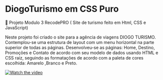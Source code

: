 
# DiogoTurismo em CSS Puro
🚧 Projeto Modulo 3  RecodePRO ( Site de turismo feito em Html, CSS e JavaScript)

Neste projeto foi criado o site para a agência de viagens DIOGO TURISMO. Contemplou-se uma estrutura de layout com um menu horizontal 
na parte superior de todas as páginas. Desenvolveu-se as páginas: Home, Destino, Promoções e Contato de acordo com seu modelo de dados
usando HTML e CSS raiz, seguindo as formatações de acordo com a paleta de cores escolhida: Amarelo ,Branco e Preto.

[![Watch the video](https://i.imgur.com/vKb2F1B.png)](https://youtu.be/HoGVmhMPIXs)
